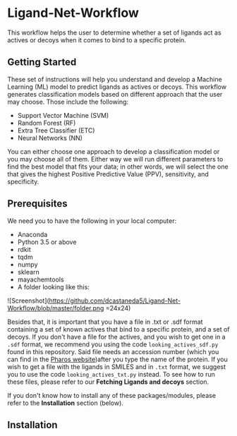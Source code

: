 # Ligand-Net-Workflow
This workflow helps the user to determine whether a set of ligands act as actives or decoys when it comes to bind to a specific protein.

## Getting Started
These set of instructions will help you understand and develop a Machine Learning (ML) model to predict ligands as actives or decoys. This workflow generates classification models based on different approach that the user may choose. Those include the following:

* Support Vector Machine (SVM)
* Random Forest (RF)
* Extra Tree Classifier (ETC)
* Neural Networks (NN)

You can either choose one approach to develop a classification model or you may choose all of them. Either way we will run different parameters to find the best model that fits your data; in other words, we will select the one that gives the highest Positive Predictive Value (PPV), sensitivity, and specificity.

## Prerequisites
We need you to have the following in your local computer:
* Anaconda
* Python 3.5 or above
* rdkit 
* tqdm
* numpy
* sklearn
* mayachemtools
* A folder looking like this:

![Screenshot](https://github.com/dcastaneda5/Ligand-Net-Workflow/blob/master/folder.png =24x24)

Besides that, it is important that you have a file in .txt or .sdf format containing a set of known actives that bind to a specific protein, and a set of decoys. If you don't have a file for the actives, and you wish to get one in a `.sdf` format, we recommend you using the code `looking_actives_sdf.py` found in this repository. Said file needs an accession number (which you can find in the [Pharos website](https://pharos.nih.gov/idg/targets))after you type the name of the protein. If you wish to get a file with the ligands in SMILES and in `.txt` format, we suggest you to use the code `looking_actives_txt.py` instead. To see how to run these files, please refer to our **Fetching Ligands and decoys** section.

If you don't know how to install any of these packages/modules, please refer to the **Installation** section (below).
## Installation



